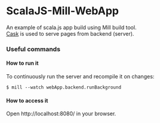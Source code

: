 # ScalaJS-Mill-WebApp

An example of scala.js app build using Mill build tool.  
[Cask](http://www.lihaoyi.com/cask/) is used to serve pages from backend (server).

### Useful commands

#### How to run it

To continuously run the server and recompile it on changes:
```shell
$ mill --watch webApp.backend.runBackground
```
#### How to access it

Open http://localhost:8080/ in your browser.
